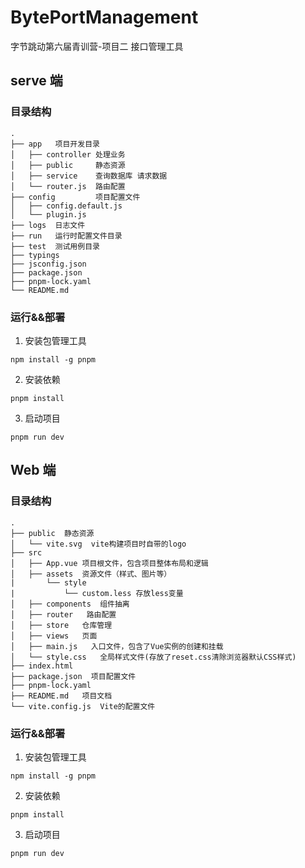 # BytePortManagement
字节跳动第六届青训营-项目二 接口管理工具


## serve 端
### 目录结构

```
.
├── app   项目开发目录
│   ├── controller 处理业务
│   ├── public     静态资源
│   ├── service    查询数据库 请求数据
│   └── router.js  路由配置
├── config         项目配置文件
│   ├── config.default.js
│   └── plugin.js
├── logs  日志文件
├── run   运行时配置文件目录
├── test  测试用例目录
├── typings
├── jsconfig.json
├── package.json
├── pnpm-lock.yaml
└── README.md
```
### 运行&&部署
1. 安装包管理工具
```
npm install -g pnpm
```
2. 安装依赖
```
pnpm install
```
3. 启动项目
```
pnpm run dev
```


## Web 端
### 目录结构
```
.
├── public  静态资源
│   └── vite.svg  vite构建项目时自带的logo
├── src
│   ├── App.vue 项目根文件，包含项目整体布局和逻辑
│   ├── assets  资源文件（样式、图片等）
|       └── style
|           └── custom.less 存放less变量
│   ├── components  组件抽离
│   ├── router   路由配置
│   ├── store   仓库管理
│   ├── views   页面
│   ├── main.js   入口文件，包含了Vue实例的创建和挂载
│   └── style.css   全局样式文件(存放了reset.css清除浏览器默认CSS样式)
├── index.html  
├── package.json  项目配置文件
├── pnpm-lock.yaml
├── README.md   项目文档
└── vite.config.js  Vite的配置文件

```
### 运行&&部署
1. 安装包管理工具
```
npm install -g pnpm
```
2. 安装依赖
```
pnpm install
```
3. 启动项目
```
pnpm run dev
```
